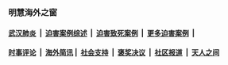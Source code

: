 
### 明慧海外之窗

####  [武汉肺炎](indexes/365.md?t=03111600) &nbsp;|&nbsp;  [迫害案例综述](indexes/328.md?t=03111600) &nbsp;|&nbsp; [迫害致死案例](indexes/277.md?t=03111600)  &nbsp;|&nbsp; [更多迫害案例](indexes/81.md?t=03111600)  &nbsp;|&nbsp; 
####  [时事评论](indexes/19.md?t=03111600) &nbsp;|&nbsp; [海外简讯](indexes/245.md?t=03111600)&nbsp;|&nbsp;  [社会支持](indexes/140.md?t=03111600) &nbsp;|&nbsp; [褒奖决议](indexes/282.md?t=03111600) &nbsp;|&nbsp; [社区报道](indexes/91.md?t=03111600)  &nbsp;|&nbsp; [天人之间](indexes/78.md?t=03111600) 


